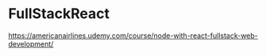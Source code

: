 # FullStackReact
https://americanairlines.udemy.com/course/node-with-react-fullstack-web-development/
